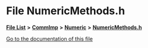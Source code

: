 

# File NumericMethods.h

[**File List**](files.md) **>** [**CommImp**](dir_6202b98a8704f42b1ea358646461643f.md) **>** [**Numeric**](dir_a0ece07902893bffce0f747cc8ee06c8.md) **>** [**NumericMethods.h**](_numeric_methods_8h.md)

[Go to the documentation of this file](_numeric_methods_8h.md)


```
```



